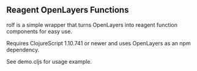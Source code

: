 ## Reagent OpenLayers Functions

rolf is a simple wrapper that turns OpenLayers into reagent function components for easy use.

Requires ClojureScript 1.10.741 or newer and uses OpenLayers as an npm dependency.

See demo.cljs for usage example.
